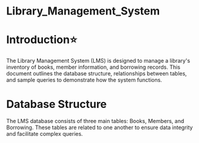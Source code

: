 # Library_Management_System
# Introduction⭐
The Library Management System (LMS) is designed to manage a library's inventory of books, member information, and borrowing records. This document outlines the database structure, relationships between tables, and sample queries to demonstrate how the system functions.
# Database Structure
The LMS database consists of three main tables: Books, Members, and Borrowing. These tables are related to one another to ensure data integrity and facilitate complex queries.

